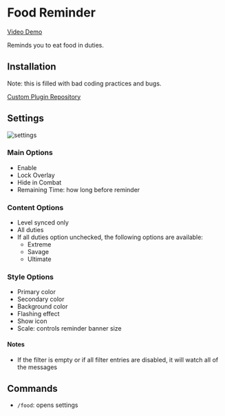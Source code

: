 # Food Reminder

[Video Demo]()

Reminds you to eat food in duties.

## Installation

Note: this is filled with bad coding practices and bugs.

[Custom Plugin Repository](https://gist.githubusercontent.com/sofia819/fb17fff59d39923fde123538dbf8b92b/raw/map-link.json)

## Settings

![settings](settings.png)

### Main Options
- Enable 
- Lock Overlay
- Hide in Combat
- Remaining Time: how long before reminder

### Content Options
- Level synced only
- All duties
- If all duties option unchecked, the following options are available:
    - Extreme
    - Savage
    - Ultimate

### Style Options
- Primary color
- Secondary color
- Background color
- Flashing effect
- Show icon
- Scale: controls reminder banner size

#### Notes

-   If the filter is empty or if all filter entries are disabled, it will watch all of the messages

## Commands

-   `/food`: opens settings
